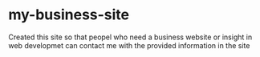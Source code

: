 # my-business-site
Created this site so that peopel who need a business website or insight in web developmet can contact me with the provided information in the site
